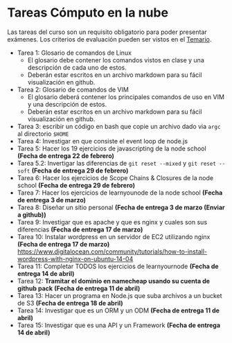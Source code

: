 # Tareas Cómputo en la nube
Las tareas del curso son un requisito obligatorio para poder presentar exámenes. Los criterios de evaluación pueden ser vistos en el [Temario](https://github.com/UG-Cloud-Computing-2016-Semester1/Temario).

* Tarea 1: Glosario de comandos de Linux 
    * El glosario debe contener los comandos vistos en clase y una descripción de cada uno de estos.
    * Deberán estar escritos en un archivo markdown para su fácil visualización en github.
* Tarea 2: Glosario de comandos de VIM
    * El glosario deberá contener los principales comandos de uso en VIM y una descripción de estos.
    * Deberán estar escritos en un archivo markdown para su fácil visualización en github.
* Tarea 3: escribir un código en bash que copie un archivo dado via `argc` al directorio `$HOME`
* Tarea 4: Investigar en que consiste el event loop de node.js
* Tarea 5: Hacer los 19 ejercicios de javascripting de la node school **(Fecha de entrega 22 de febrero)**
* Tarea 5.2: Invertigar las diferencias de `git reset --mixed` y `git reset --soft` **(Fecha de entrega 29 de febrero)**
* Tarea 6: Hacer los ejercicios de Scope Chains & Closures de la node school **(Fecha de entrega 29 de febrero)**
* Tarea 7: Hacer los ejercicios de learnyounode de la node school **(Fecha de entrega 3 de marzo)**
* Tarea 8: Diseñar un sitio personal **(Fecha de entrega 3 de marzo (Enviar a github))**
* Tarea 9: Investigar que es apache y que es nginx y cuales son sus diferencias **(Fecha de entrega 17 de marzo)**
* Tarea 10: Instalar wordpress en un servidor de EC2 utilizando nginx **(Fecha de entrega 17 de marzo)**
https://www.digitalocean.com/community/tutorials/how-to-install-wordpress-with-nginx-on-ubuntu-14-04
* Tarea 11: Completar TODOS los ejercicios de learnyournode **(Fecha de entrega 14 de abril)**
* Tarea 12: **Tramitar el dominio en namecheap usando su cuenta de github pack** **(Fecha de entrega 11 de abril)**
* Tarea 13: Hacer un programa en Node.js que suba archivos a un bucket de S3 **(Fecha de entrega 18 de abril)**
* Tarea 14: Investigar que es un ORM y un ODM **(Fecha de entrega 11 de abril)**
* Tarea 15: Investigar que es una API y un Framework **(Fecha de entrega 14 de abril)**

